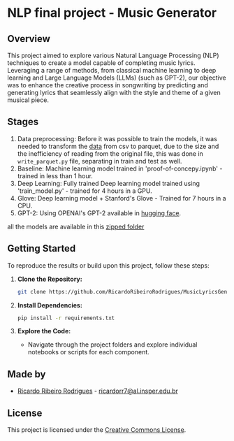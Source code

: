 # NLP final project - Music Generator

## Overview
This project aimed to explore various Natural Language Processing (NLP) techniques to create a model capable of completing music lyrics. Leveraging a range of methods, from classical machine learning to deep learning and Large Language Models (LLMs) (such as GPT-2), our objective was to enhance the creative process in songwriting by predicting and generating lyrics that seamlessly align with the style and theme of a given musical piece.

## Stages
1. Data preprocessing: Before it was possible to train the models, it was needed to transform the [data](https://www.kaggle.com/datasets/carlosgdcj/genius-song-lyrics-with-language-information) from csv to parquet, due to the size and the inefficiency of reading from the original file, this was done in `write_parquet.py` file, separating in train and test as well.
1. Baseline: Machine learning model trained in 'proof-of-concepy.ipynb' - trained in less than 1 hour.
2. Deep Learning: Fully trained Deep learning model trained using 'train_model.py' - trained for 4 hours in a GPU.
3. Glove: Deep learning model + Stanford's Glove - Trained for 7 hours in a CPU.
4. GPT-2: Using OPENAI's GPT-2 available in [hugging face](https://huggingface.co/gpt2).

all the models are available in this [zipped folder](https://drive.google.com/file/d/1EqeK3p-7DsB_IAL2_jywZgLU1YXBhJiq/view?usp=sharing)

## Getting Started

To reproduce the results or build upon this project, follow these steps:

1. **Clone the Repository:**
   ```bash
   git clone https://github.com/RicardoRibeiroRodrigues/MusicLyricsGenerator/
   ```

2. **Install Dependencies:**
   ```bash
   pip install -r requirements.txt
   ```

3. **Explore the Code:**
   - Navigate through the project folders and explore individual notebooks or scripts for each component.

## Made by

- [Ricardo Ribeiro Rodrigues](https://github.com/RicardoRibeiroRodrigues) - ricardorr7@al.insper.edu.br

## License

This project is licensed under the [Creative Commons License](LICENSE).
